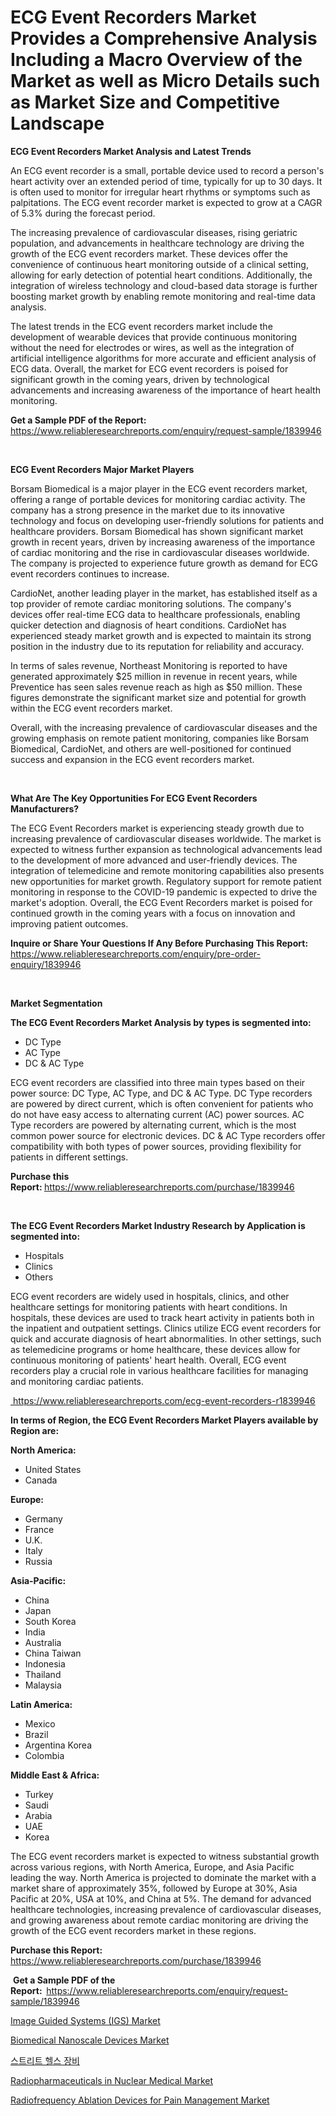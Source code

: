 <p><h1>ECG Event Recorders Market Provides a Comprehensive Analysis Including a Macro Overview of the Market as well as Micro Details such as Market Size and Competitive Landscape</h1></p><p><strong>ECG Event Recorders Market Analysis and Latest Trends</strong></p>
<p><p>An ECG event recorder is a small, portable device used to record a person's heart activity over an extended period of time, typically for up to 30 days. It is often used to monitor for irregular heart rhythms or symptoms such as palpitations. The ECG event recorder market is expected to grow at a CAGR of 5.3% during the forecast period.</p><p>The increasing prevalence of cardiovascular diseases, rising geriatric population, and advancements in healthcare technology are driving the growth of the ECG event recorders market. These devices offer the convenience of continuous heart monitoring outside of a clinical setting, allowing for early detection of potential heart conditions. Additionally, the integration of wireless technology and cloud-based data storage is further boosting market growth by enabling remote monitoring and real-time data analysis.</p><p>The latest trends in the ECG event recorders market include the development of wearable devices that provide continuous monitoring without the need for electrodes or wires, as well as the integration of artificial intelligence algorithms for more accurate and efficient analysis of ECG data. Overall, the market for ECG event recorders is poised for significant growth in the coming years, driven by technological advancements and increasing awareness of the importance of heart health monitoring.</p></p>
<p><strong>Get a Sample PDF of the Report:&nbsp;</strong> <a href="https://www.reliableresearchreports.com/enquiry/request-sample/1839946">https://www.reliableresearchreports.com/enquiry/request-sample/1839946</a></p>
<p>&nbsp;</p>
<p><strong>ECG Event Recorders Major Market Players</strong></p>
<p><p>Borsam Biomedical is a major player in the ECG event recorders market, offering a range of portable devices for monitoring cardiac activity. The company has a strong presence in the market due to its innovative technology and focus on developing user-friendly solutions for patients and healthcare providers. Borsam Biomedical has shown significant market growth in recent years, driven by increasing awareness of the importance of cardiac monitoring and the rise in cardiovascular diseases worldwide. The company is projected to experience future growth as demand for ECG event recorders continues to increase.</p><p>CardioNet, another leading player in the market, has established itself as a top provider of remote cardiac monitoring solutions. The company's devices offer real-time ECG data to healthcare professionals, enabling quicker detection and diagnosis of heart conditions. CardioNet has experienced steady market growth and is expected to maintain its strong position in the industry due to its reputation for reliability and accuracy.</p><p>In terms of sales revenue, Northeast Monitoring is reported to have generated approximately $25 million in revenue in recent years, while Preventice has seen sales revenue reach as high as $50 million. These figures demonstrate the significant market size and potential for growth within the ECG event recorders market.</p><p>Overall, with the increasing prevalence of cardiovascular diseases and the growing emphasis on remote patient monitoring, companies like Borsam Biomedical, CardioNet, and others are well-positioned for continued success and expansion in the ECG event recorders market.</p></p>
<p>&nbsp;</p>
<p><strong>What Are The Key Opportunities For ECG Event Recorders Manufacturers?</strong></p>
<p><p>The ECG Event Recorders market is experiencing steady growth due to increasing prevalence of cardiovascular diseases worldwide. The market is expected to witness further expansion as technological advancements lead to the development of more advanced and user-friendly devices. The integration of telemedicine and remote monitoring capabilities also presents new opportunities for market growth. Regulatory support for remote patient monitoring in response to the COVID-19 pandemic is expected to drive the market's adoption. Overall, the ECG Event Recorders market is poised for continued growth in the coming years with a focus on innovation and improving patient outcomes.</p></p>
<p><strong>Inquire or Share Your Questions If Any Before Purchasing This Report:</strong> <a href="https://www.reliableresearchreports.com/enquiry/pre-order-enquiry/1839946">https://www.reliableresearchreports.com/enquiry/pre-order-enquiry/1839946</a></p>
<p>&nbsp;</p>
<p><strong>Market Segmentation</strong></p>
<p><strong>The ECG Event Recorders Market Analysis by types is segmented into:</strong></p>
<p><ul><li>DC Type</li><li>AC Type</li><li>DC & AC Type</li></ul></p>
<p><p>ECG event recorders are classified into three main types based on their power source: DC Type, AC Type, and DC & AC Type. DC Type recorders are powered by direct current, which is often convenient for patients who do not have easy access to alternating current (AC) power sources. AC Type recorders are powered by alternating current, which is the most common power source for electronic devices. DC & AC Type recorders offer compatibility with both types of power sources, providing flexibility for patients in different settings.</p></p>
<p><strong>Purchase this Report:&nbsp;</strong><a href="https://www.reliableresearchreports.com/purchase/1839946">https://www.reliableresearchreports.com/purchase/1839946</a></p>
<p>&nbsp;</p>
<p><strong>The ECG Event Recorders Market Industry Research by Application is segmented into:</strong></p>
<p><ul><li>Hospitals</li><li>Clinics</li><li>Others</li></ul></p>
<p><p>ECG event recorders are widely used in hospitals, clinics, and other healthcare settings for monitoring patients with heart conditions. In hospitals, these devices are used to track heart activity in patients both in the inpatient and outpatient settings. Clinics utilize ECG event recorders for quick and accurate diagnosis of heart abnormalities. In other settings, such as telemedicine programs or home healthcare, these devices allow for continuous monitoring of patients' heart health. Overall, ECG event recorders play a crucial role in various healthcare facilities for managing and monitoring cardiac patients.</p></p>
<p><a href="https://www.reliableresearchreports.com/ecg-event-recorders-r1839946">&nbsp;https://www.reliableresearchreports.com/ecg-event-recorders-r1839946</a></p>
<p><strong>In terms of Region, the ECG Event Recorders Market Players available by Region are:</strong></p>
<p>
    <p> <strong> North America: </strong>
        <ul>
            <li>United States</li>
            <li>Canada</li>
        </ul>
        </p> 
    <p> <strong> Europe: </strong>
        <ul>
            <li>Germany</li>
            <li>France</li>
            <li>U.K.</li>
            <li>Italy</li>
            <li>Russia</li>
        </ul>
        </p> 
    <p> <strong> Asia-Pacific: </strong>
        <ul>
            <li>China</li>
            <li>Japan</li>
            <li>South Korea</li>
            <li>India</li>
            <li>Australia</li>
            <li>China Taiwan</li>
            <li>Indonesia</li>
            <li>Thailand</li>
            <li>Malaysia</li>
        </ul>
        </p> 
    <p> <strong> Latin America: </strong>
        <ul>
            <li>Mexico</li>
            <li>Brazil</li>
            <li>Argentina Korea</li>
            <li>Colombia</li>
        </ul>
        </p> 
    <p> <strong> Middle East & Africa: </strong>
        <ul>
            <li>Turkey</li>
            <li>Saudi</li>
            <li>Arabia</li>
            <li>UAE</li>
            <li>Korea</li>
        </ul>
    </p>
    </p>
<p><p>The ECG event recorders market is expected to witness substantial growth across various regions, with North America, Europe, and Asia Pacific leading the way. North America is projected to dominate the market with a market share of approximately 35%, followed by Europe at 30%, Asia Pacific at 20%, USA at 10%, and China at 5%. The demand for advanced healthcare technologies, increasing prevalence of cardiovascular diseases, and growing awareness about remote cardiac monitoring are driving the growth of the ECG event recorders market in these regions.</p></p>
<p><strong>Purchase this Report: </strong><a href="https://www.reliableresearchreports.com/purchase/1839946">https://www.reliableresearchreports.com/purchase/1839946</a></p>
<p>&nbsp;<strong>Get a Sample PDF of the Report:&nbsp;&nbsp;</strong><a href="https://www.reliableresearchreports.com/enquiry/request-sample/1839946">https://www.reliableresearchreports.com/enquiry/request-sample/1839946</a></p>
<p><strong></strong></p>
<p><p><a href="https://github.com/HallieBird1/Market-Research-Report-List-1/blob/main/image-guided-systems-igs-market.md">Image Guided Systems (IGS) Market</a></p><p><a href="https://github.com/kulaberyasin52/Market-Research-Report-List-1/blob/main/biomedical-nanoscale-devices-market.md">Biomedical Nanoscale Devices Market</a></p><p><a href="https://github.com/marufmohassin05/Market-Research-Report-List-2/blob/main/324929476820.md">스트리트 헬스 장비</a></p><p><a href="https://github.com/faisalayoob601/Market-Research-Report-List-1/blob/main/radiopharmaceuticals-in-nuclear-medical-market.md">Radiopharmaceuticals in Nuclear Medical Market</a></p><p><a href="https://github.com/nafiafirdania/Market-Research-Report-List-1/blob/main/radiofrequency-ablation-devices-for-pain-management-market.md">Radiofrequency Ablation Devices for Pain Management Market</a></p></p>